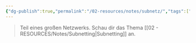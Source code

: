 ```yaml
---
{"dg-publish":true,"permalink":"/02-resources/notes/subnetz/","tags":["netzwerk/subnetting"],"noteIcon":"","updated":"2024-07-29T17:56:37.000+02:00"}
---
```


>Teil eines großen Netzwerks. Schau dir das Thema [[02 - RESOURCES/Notes/Subnetting\|Subnetting]] an.